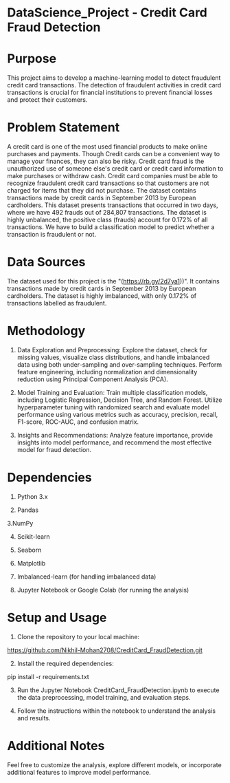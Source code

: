 # DataScience_Project - Credit Card Fraud Detection
# Purpose
This project aims to develop a machine-learning model to detect fraudulent credit card transactions. The detection of fraudulent activities in credit card transactions is crucial for financial institutions to prevent financial losses and protect their customers.
# Problem Statement
A credit card is one of the most used financial products to make online purchases and payments. Though Credit cards can be a convenient way to manage your finances, they can also be risky. Credit card fraud is the unauthorized use of someone else's credit card or credit card information to make purchases or withdraw cash.
Credit card companies must be able to recognize fraudulent credit card transactions so that customers are not charged for items that they did not purchase. 
The dataset contains transactions made by credit cards in September 2013 by European cardholders. This dataset presents transactions that occurred in two days, where we have 492 frauds out of 284,807 transactions. The dataset is highly unbalanced, the positive class (frauds) account for 0.172% of all transactions.
We have to build a classification model to predict whether a transaction is fraudulent or not.
# Data Sources
The dataset used for this project is the "(https://rb.gy/2d7ya1))". It contains transactions made by credit cards in September 2013 by European cardholders. The dataset is highly imbalanced, with only 0.172% of transactions labelled as fraudulent.
# Methodology
1. Data Exploration and Preprocessing: Explore the dataset, check for missing values, visualize class distributions, and handle imbalanced data using both under-sampling and over-sampling techniques. Perform feature engineering, including normalization and dimensionality reduction using Principal Component Analysis (PCA).

2. Model Training and Evaluation: Train multiple classification models, including Logistic Regression, Decision Tree, and Random Forest. Utilize hyperparameter tuning with randomized search and evaluate model performance using various metrics such as accuracy, precision, recall, F1-score, ROC-AUC, and confusion matrix.

3. Insights and Recommendations: Analyze feature importance, provide insights into model performance, and recommend the most effective model for fraud detection.
# Dependencies
1. Python 3.x

2. Pandas

3.NumPy

4. Scikit-learn

5. Seaborn

6. Matplotlib

7. Imbalanced-learn (for handling imbalanced data)

8. Jupyter Notebook or Google Colab (for running the analysis)
# Setup and Usage
1. Clone the repository to your local machine:

https://github.com/Nikhil-Mohan2708/CreditCard_FraudDetection.git

2. Install the required dependencies:

pip install -r requirements.txt

3. Run the Jupyter Notebook CreditCard_FraudDetection.ipynb to execute the data preprocessing, model training, and evaluation steps.

4. Follow the instructions within the notebook to understand the analysis and results.
# Additional Notes
Feel free to customize the analysis, explore different models, or incorporate additional features to improve model performance.
